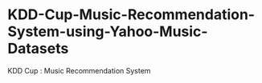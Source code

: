 # KDD-Cup-Music-Recommendation-System-using-Yahoo-Music-Datasets
KDD Cup : Music Recommendation System
